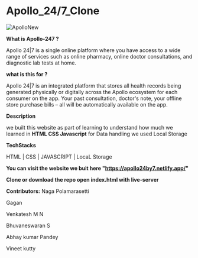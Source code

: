 # Apollo_24/7_Clone

![ApolloNew](https://user-images.githubusercontent.com/81278292/170852331-f8f2dc77-b402-46d6-bc67-cdc327feb7c6.png)

**What is Apollo-247 ?**

Apollo 24|7 is a single online platform where you have access to a wide range of services such as online pharmacy, online doctor consultations, and diagnostic lab tests at home.

**what is this for ?**

Apollo 24|7 is an integrated platform that stores all health records being generated physically or digitally across the Apollo ecosystem for each consumer on the app. Your past consultation, doctor's note, your offline store purchase bills – all will be automatically available on the app.

**Description**

we built this website as part of learning to understand how much we learned in **HTML CSS Javascript** for Data handling we used Local Storage

**TechStacks**

HTML | CSS | JAVASCRIPT | LocaL Storage 

**You can visit the website we buit here "https://apollo24by7.netlify.app/"**

**Clone or download the repo
open index.html with live-server**

**Contributors:**
Naga Polamarasetti

Gagan 

Venkatesh M N

Bhuvaneswaran S

Abhay kumar Pandey

Vineet kutty
